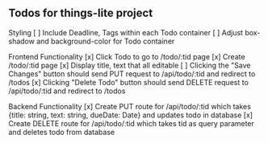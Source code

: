 ## Todos for things-lite project

Styling
[ ] Include Deadline, Tags within each Todo container
[ ] Adjust box-shadow and background-color for Todo container

Frontend Functionality
[x] Click Todo to go to /todo/:tid page
[x] Create /todo/:tid page
[x] Display title, text that all editable
[ ] Clicking the "Save Changes" button should send PUT request to /api/todo/:tid and redirect to /todos
[x] Clicking "Delete Todo" button should send DELETE request to /api/todo/:tid and redirect to /todos

Backend Functionality
[x] Create PUT route for /api/todo/:tid which takes
{title: string, text: string, dueDate: Date} and updates todo in database
[x] Create DELETE route for /api/todo/:tid which takes tid as query parameter and deletes todo from database
